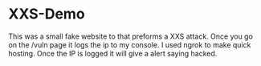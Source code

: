 # XXS-Demo
This was a small fake website to that preforms a XXS attack. Once you go on the /vuln page it logs the ip to my console. I used ngrok to make quick hosting. Once the IP is logged it will give a alert saying hacked. 
